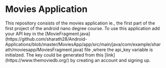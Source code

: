 <h1>Movies Application</h1>
This repository consists of the movies application ie., the first part of the first project of the android nano degree course.
To use this application add your API key in the [MovieFragment.java] (https://github.com/sharath28/Android-Applications/blob/master/MoviesApp/app/src/main/java/com/example/sharath/moviesapp/MoviesFragment.java) file ,where the api_key variable is initialzed.
The key could be generated from this [link] (https://www.themoviedb.org/) by creating an account and signing up.
